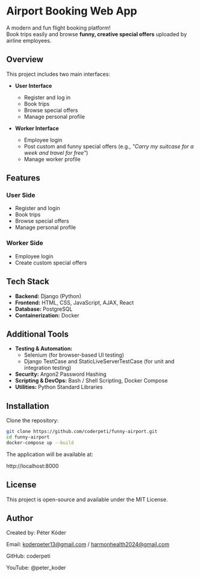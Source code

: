 # Airport Booking Web App

A modern and fun flight booking platform!  
Book trips easily and browse **funny, creative special offers** uploaded by airline employees.

## Overview

This project includes two main interfaces:

- **User Interface**
  - Register and log in
  - Book trips
  - Browse special offers
  - Manage personal profile

- **Worker Interface**
  - Employee login
  - Post custom and funny special offers (e.g., _"Carry my suitcase for a week and travel for free"_)
  - Manage worker profile

## Features

### User Side
- Register and login
- Book trips
- Browse special offers
- Manage personal profile

### Worker Side
- Employee login
- Create custom special offers

##  Tech Stack

- **Backend:** Django (Python)
- **Frontend:** HTML, CSS, JavaScript, AJAX, React
- **Database:** PostgreSQL
- **Containerization:** Docker

## Additional Tools

- **Testing & Automation:** 
  - Selenium (for browser-based UI testing)
  - Django TestCase and StaticLiveServerTestCase (for unit and integration testing)
- **Security:** Argon2 Password Hashing
- **Scripting & DevOps:** Bash / Shell Scripting, Docker Compose
- **Utilities:** Python Standard Libraries

## Installation

Clone the repository:

```bash
git clone https://github.com/coderpeti/funny-airport.git
cd funny-airport
docker-compose up --build
```
The application will be available at:

http://localhost:8000

## License

This project is open-source and available under the MIT License.

## Author

Created by: Péter Kóder

Email: koderpeter13@gmail.com / harmonhealth2024@gmail.com

GitHub: coderpeti

YouTube: @peter_koder

